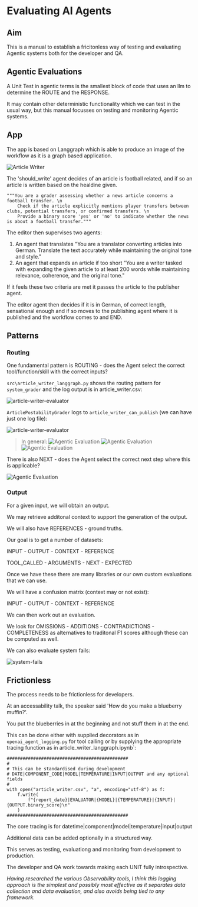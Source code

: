 # Evaluating AI Agents

## Aim

This is a manual to establish a fricitonless way of testing and evaluating Agentic systems both for the developer and QA.

## Agentic Evaluations

<!-- We can see an Agentic workflow:

![Agentic Evaluation](./images/agentic-rag-langchain.png) -->

A Unit Test in agentic terms is the smallest block of code that uses an llm to determine the ROUTE and the RESPONSE.

It may contain other deterministic functionality which we can test in the usual way, but this manual focusses on testing and monitoring Agentic systems.

## App

The app is based on Langgraph which is able to produce an image of the workflow as it is a graph based application.

![Article Writer](./images/article_writer_langgraph.png)

The 'should_write' agent decides of an article is football related, and if so an article is written based on the healdine given.

```
"""You are a grader assessing whether a news article concerns a football transfer. \n
    Check if the article explicitly mentions player transfers between clubs, potential transfers, or confirmed transfers. \n
    Provide a binary score 'yes' or 'no' to indicate whether the news is about a football transfer."""
```

The editor then supervises two agents:

1. An agent that translates "You are a translator converting articles into German. Translate the text accurately while maintaining the original tone and style."
2. An agent that expands an article if too short "You are a writer tasked with expanding the given article to at least 200 words while maintaining relevance, coherence, and the original tone."

If it feels these two criteria are met it passes the article to the publisher agent.

The editor agent then decides if it is in German, of correct length, sensational enough and if so moves to the publishing agent where it is published and the workflow comes to and END.

## Patterns

### Routing


One fundamental pattern is ROUTING - does the Agent select the correct tool/function/skill with the correct inputs?

`src\article_writer_langgraph.py` shows the routing pattern for `system_grader` and the log output is in article_writer.csv:

![article-writer-evaluator](./images/article-writer-evaluator.png)

`ArticlePostabilityGrader` logs to `article_writer_can_publish` (we can have just one log file):

![article-writer-evaluator](./images/article-writer-publisher.png)

> In general: 
![Agentic Evaluation](./images/evaluating-ai-agents-1.png)
![Agentic Evaluation](./images/evaluating-ai-agents-2.png)
![Agentic Evaluation](./images/evaluating-ai-agents-3.png)

There is also NEXT - does the Agent select the correct next step where this is applicable?

![Agentic Evaluation](./images/evaluating-ai-agents-4.png)

### Output

For a given input, we will obtain an output. 

We may retrieve additonal context to support the generation of the output.

We will also have REFERENCES - ground truths.

Our goal is to get a number of datasets:

INPUT - OUTPUT - CONTEXT - REFERENCE

TOOL_CALLED - ARGUMENTS - NEXT - EXPECTED

Once we have these there are many libraries or our own custom evaluations that we can use.

We will have a confusion matrix (context may or not exist):

INPUT - OUTPUT - CONTEXT - REFERENCE

We can then work out an evaluation.

We look for OMISSIONS - ADDITIONS - CONTRADICTIONS - COMPLETENESS as alternatives to traditonal F1 scores although these can be computed as well.

We can also evaluate system fails:

![system-fails](./images/system-fails.png)


## Frictionless

The process needs to be frictionless for developers.

At an accessability talk, the speaker said 'How do you make a blueberry muffin?'. 

You put the blueberries in at the beginning and not stuff them in at the end.

This can be done either with supplied decorators as in `openai_agent_logging.py` for tool calling or by supplying the appropriate tracing function as in article_writer_langgraph.ipynb`:

```
##############################################
#
# This can be standardised during development
# DATE|COMPONENT_CODE|MODEL|TEMPERATURE|INPUT|OUTPUT and any optional fields
#
with open("article_writer.csv", "a", encoding="utf-8") as f:
    f.write(
        f"{report_date}|EVALUATOR|{MODEL}|{TEMPERATURE}|{INPUT}|{OUTPUT.binary_score}\n"
    )
##############################################
```
The core tracing is for datetime|component|model|temperature|input|output

Additional data can be added optionally in a structured way.

This serves as testing, evaluationg and monitoring from development to production.

The developer and QA work towards making each UNIT fully introspective.

*Having researched the various Observability tools, I think this logging approach is the simplest and possibly most effective as it separates data collection and data evaluation, and also avoids being tied to any framework.*

